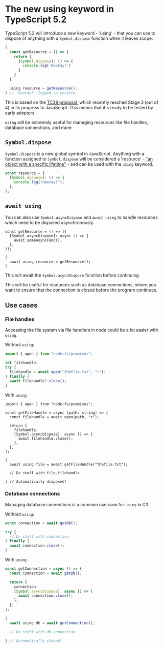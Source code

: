 # The new using keyword in TypeScript 5.2



TypeScript 5.2 will introduce a new keyword - 'using' - that you can use to dispose of anything with a `Symbol.dispose` function when it leaves scope.

```typescript
{
  const getResource = () => {
    return {
      [Symbol.dispose]: () => {
        console.log('Hooray!')
      }
    }
  }

  using resource = getResource();
} // 'Hooray!' logged to console
```

This is based on the [TC39 proposal](https://github.com/tc39/proposal-explicit-resource-management), which recently reached Stage 3 (out of 4) in its progress to JavaScript. This means that it's ready to be tested by early adopters.

`using` will be extremely useful for managing resources like file handles, database connections, and more.

## `Symbol.dispose`

`Symbol.dispose` is a new global symbol in JavaScript. Anything with a function assigned to `Symbol.dispose` will be considered a 'resource' - ["an object with a specific lifetime"](https://github.com/tc39/proposal-explicit-resource-management#definitions) - and can be used with the `using` keyword.

```typescript
const resource = {
  [Symbol.dispose]: () => {
    console.log("Hooray!");
  },
};
```

## `await using`

You can also use `Symbol.asyncDispose` and `await using` to handle resources which need to be disposed asynchronously.

```
const getResource = () => ({
  [Symbol.asyncDispose]: async () => {
    await someAsyncFunc();
  },
});

{
  await using resource = getResource();
}
```

This will await the `Symbol.asyncDispose` function before continuing.

This will be useful for resources such as database connections, where you want to ensure that the connection is closed before the program continues.

## Use cases

### File handles

Accessing the file system via file handlers in node could be a lot easier with `using`.

Without `using`:

```typescript
import { open } from "node:fs/promises";

let filehandle;
try {
  filehandle = await open("thefile.txt", "r");
} finally {
  await filehandle?.close();
}
```

With `using`:

```
import { open } from "node:fs/promises";

const getFileHandle = async (path: string) => {
  const filehandle = await open(path, "r");

  return {
    filehandle,
    [Symbol.asyncDispose]: async () => {
      await filehandle.close();
    },
  };
};

{
  await using file = await getFileHandle("thefile.txt");

  // Do stuff with file.filehandle

} // Automatically disposed!
```

### Database connections

Managing database connections is a common use case for `using` in C#.

Without `using`:

```typescript
const connection = await getDb();

try {
  // Do stuff with connection
} finally {
  await connection.close();
}
```

With `using`:

```typescript
const getConnection = async () => {
  const connection = await getDb();

  return {
    connection,
    [Symbol.asyncDispose]: async () => {
      await connection.close();
    },
  };
};

{
  await using db = await getConnection();

  // Do stuff with db.connection

} // Automatically closed!
```

